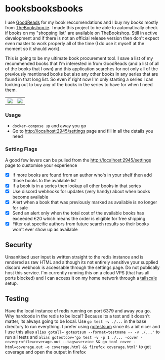 # booksbooksbooks

I use [GoodReads](https://www.goodreads.com/) for my book reccomendations and I buy my books mostly from [TheBookshop.ie](https://thebookshop.ie/). I made this project to be able to automatically check if books on my "shopping list" are available on TheBookshop. Still in active development and if there is not an official release version then don't expect even master to work properly all of the time (I do use it myself at the moment so it should work).

This is going to be my ultimate book procurement tool. I save a list of my recommended books that I'm interested in from GoodReads (and a list of all of the books that I own) and this application searches for not only all of the previously mentioned books but also any other books in any series that are found in that long list. So even if right now I'm only starting a series I can looking out to buy any of the books in the series to have for when I need them. 

|      |  |
| ----------- | ----------- |
| ![](https://i.imgur.com/TEFxUnN.png)     | ![](https://i.imgur.com/vzhiiJ1.png)   |


### Usage

* `docker-compose up` and away you go
* Go to [http://localhost:2945/settings](http://localhost:2945/settings) page and fill in all the details you need

### Setting Flags

A good few levers can be pulled from the [http://localhost:2945/settings](http://localhost:2945/settings) page to customise your experience

- [x] If more books are found from an author who's in your shelf then add those books to the available list
- [x] If a book is in a series then lookup all other books in that series
- [x] Use discord webhooks for updates (very handy) about when books become available
- [x] Alert when a book that was previously marked as available is no longer for sale
- [x] Send an alert only when the total cost of the available books has exceeded €20 which means the order is eligible for free shipping
- [x] Filter out specific authors from future search results so their books won't ever show up as available

## Security

Unsanitised user input is written straight to the redis instance and is rendered as raw HTML and although its not entirely sensitive your supplied discord webhook is accessable through the settings page. Do not publically host this service. I'm currently running this on a cloud VPS (that has all ports blocked) and I can access it on my home network through a [tailscale](https://tailscale.com/) setup.

## Testing

Have the local instance of redis running on port 6379 and away you go. Why hardcode in the redis to be local? Because its a test and it doesn't matter, its always going to be local. Use `go test -v ./...` in the base directory to run everything. I prefer using [gotestsum](https://github.com/gotestyourself/gotestsum) since its a bit nicer and I use this alias `alias gotall='gotestsum --format=testname -- -v ./...'` to run all tests and `alias gotestcov='go test -v -p 1 ./... -cover -coverprofile=coverage.out --tags=service && go tool cover -html=coverage.out -o coverage.html && firefox coverage.html'` to get coverage and open the output in firefox